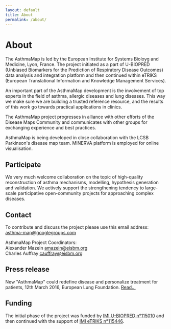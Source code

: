 ```yaml
---
layout: default
title: About
permalink: /about/
---
```


# About

The AsthmaMap is led by the European Institute for Systems Bioloyg and Medicine, Lyon, France. The project initiated as a part of U-BIOPRED (Unbiased Biomarkers for the Prediction of Respiratory Disease Outcomes) data analysis and integration platform and then continued within eTRIKS (European Translational Information and Knowledge Management Services).  

An important part of the AsthmaMap development is the involvement of top experts in the field of asthma, allergic diseases and lung diseases. This way we make sure we are building a trusted reference resource, and the results of this work go towards practical applications in clinics.  

The AsthmaMap project progresses in alliance with other efforts of the Disease Maps Community and communicates with other groups for exchanging experience and best practices.  

AsthmaMap is being developed in close collaboration with the LCSB Parkinson's disease map team. MINERVA platform is employed for online visualisation.  

## Participate

We very much welcome collaboration on the topic of high-quality reconstruction of asthma mechanisms, modelling, hypothesis generation and validation. We actively support the strengthening tendency to large-scale participative open-community projects for approaching complex diseases.  

## Contact

To contribute and discuss the project please use this email address: [asthma-map@googlegroups.com](mailto:asthma-map@googlegroups.com)  

AsthmaMap Project Coordinators:  
Alexander Mazein [amazein@eisbm.org](mailto:amazein@eisbm.org)  
Charles Auffray [cauffray@eisbm.org](mailto:cauffray@eisbm.org)  

## Press release

New "AsthmaMap" could redefine disease and personalize treatment for patients, 12th March 2016, European Lung Foundation. 
[Read...](http://www.europeanlung.org/en/news-and-events/media-centre/press-releases/new-%E2%80%9Casthmamap%E2%80%9D-could-redefine-disease-and-personalise-treatment-for-patients)

## Funding

The initial phase of the project was funded by [IMI U-BIOPRED n°115010](https://www.imi.europa.eu/content/u-biopred) and then continued with the support of [IMI eTRIKS n°115446](https://www.imi.europa.eu/content/etriks).
